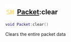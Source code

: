 ## <img src="../../.gitbook/assets/shared.png" width="32" height="32" /> [Packet](../packet/README.md):clear

```lua
void Packet:clear()
```

Clears the entire packet data

